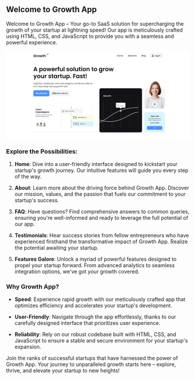 ## Welcome to Growth App

Welcome to Growth App – Your go-to SaaS solution for supercharging the growth of your startup at lightning speed! Our app is meticulously crafted using HTML, CSS, and JavaScript to provide you with a seamless and powerful experience.

![alt text](./images/Saas%20Project.jpg)

### Explore the Possibilities:

1. **Home**: Dive into a user-friendly interface designed to kickstart your startup's growth journey. Our intuitive features will guide you every step of the way.

2. **About**: Learn more about the driving force behind Growth App. Discover our mission, values, and the passion that fuels our commitment to your startup's success.

3. **FAQ**: Have questions? Find comprehensive answers to common queries, ensuring you're well-informed and ready to leverage the full potential of our app.

4. **Testimonials**: Hear success stories from fellow entrepreneurs who have experienced firsthand the transformative impact of Growth App. Realize the potential awaiting your startup.

5. **Features Galore**: Unlock a myriad of powerful features designed to propel your startup forward. From advanced analytics to seamless integration options, we've got your growth covered.

### Why Growth App?

- **Speed**: Experience rapid growth with our meticulously crafted app that optimizes efficiency and accelerates your startup's development.

- **User-Friendly**: Navigate through the app effortlessly, thanks to our carefully designed interface that prioritizes user experience.

- **Reliability**: Rely on our robust codebase built with HTML, CSS, and JavaScript to ensure a stable and secure environment for your startup's expansion.

Join the ranks of successful startups that have harnessed the power of Growth App. Your journey to unparalleled growth starts here – explore, thrive, and elevate your startup to new heights!